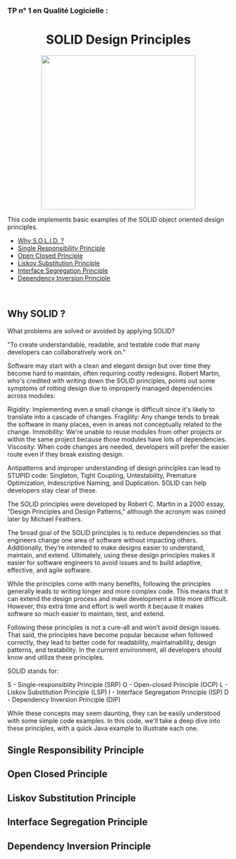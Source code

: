 ### TP n° 1 en Qualité Logicielle : 

<h1 align="center">
   SOLID Design Principles
</h1>

<p align="center">
   <img height=350 src="https://miro.medium.com/max/1000/1*F_KLJBLZPJlPsZACHmgfCA.png">
</p>

This code implements basic examples of the SOLID object oriented design principles.
<br/>

   - [Why S.O.L.I.D. ?](#why-solid)
   - [Single Responsibility Principle](#single-responsibility-principle)
   - [Open Closed Principle](#open-closed-principle)
   - [Liskov Substitution Principle](#liskov-substitution-principle)
   - [Interface Segregation Principle](#interface-segregation-principle)
   - [Dependency Inversion Principle](#dependency-inversion-principle)

<br/>

## Why SOLID ?
What problems are solved or avoided by applying SOLID?

"To create understandable, readable, and testable code that many developers can collaboratively work on."

Software may start with a clean and elegant design but over time they become hard to maintain, often requiring costly redesigns. Robert Martin, who's credited with writing down the SOLID principles, points out some symptoms of rotting design due to improperly managed dependencies across modules:

Rigidity: Implementing even a small change is difficult since it's likely to translate into a cascade of changes.
Fragility: Any change tends to break the software in many places, even in areas not conceptually related to the change.
Immobility: We're unable to reuse modules from other projects or within the same project because those modules have lots of dependencies.
Viscosity: When code changes are needed, developers will prefer the easier route even if they break existing design.

Antipatterns and improper understanding of design principles can lead to STUPID code: Singleton, Tight Coupling, Untestability, Premature Optimization, Indescriptive Naming, and Duplication. SOLID can help developers stay clear of these.

The SOLID principles were developed by Robert C. Martin in a 2000 essay, “Design Principles and Design Patterns,” although the acronym was coined later by Michael Feathers.

The broad goal of the SOLID principles is to reduce dependencies so that engineers change one area of software without impacting others. Additionally, they’re intended to make designs easier to understand, maintain, and extend. Ultimately, using these design principles makes it easier for software engineers to avoid issues and to build adaptive, effective, and agile software.

While the principles come with many benefits, following the principles generally leads to writing longer and more complex code. This means that it can extend the design process and make development a little more difficult. However, this extra time and effort is well worth it because it makes software so much easier to maintain, test, and extend.

Following these principles is not a cure-all and won’t avoid design issues. That said, the principles have become popular because when followed correctly, they lead to better code for readability, maintainability, design patterns, and testability. In the current environment, all developers should know and utilize these principles.

SOLID stands for:

S - Single-responsiblity Principle (SRP)
O - Open-closed Principle (OCP)
L - Liskov Substitution Principle (LSP)
I - Interface Segregation Principle (ISP)
D - Dependency Inversion Principle (DIP)


While these concepts may seem daunting, they can be easily understood with some simple code examples. In this code, we'll take a deep dive into these principles, with a quick Java example to illustrate each one.

## Single Responsibility Principle
## Open Closed Principle
## Liskov Substitution Principle
## Interface Segregation Principle
## Dependency Inversion Principle
